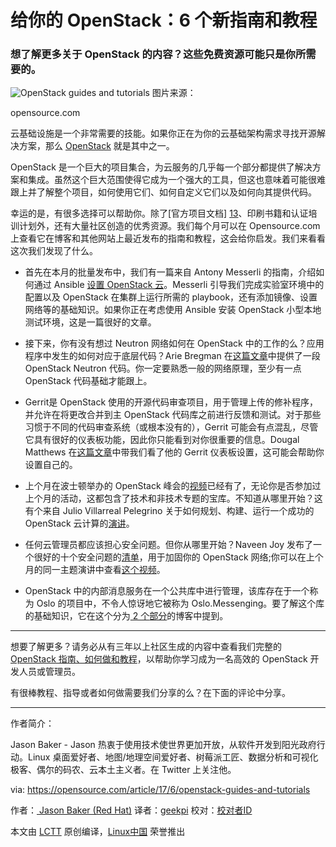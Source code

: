 给你的 OpenStack：6 个新指南和教程
============================================================

### 想了解更多关于 OpenStack 的内容？这些免费资源可能只是你所需要的。

 
![OpenStack guides and tutorials](https://opensource.com/sites/default/files/styles/image-full-size/public/images/education/edu_rcos.png?itok=wLMIaigd "OpenStack guides and tutorials")
图片来源：

opensource.com

云基础设施是一个非常需要的技能。如果你正在为你的云基础架构需求寻找开源解决方案，那么 [OpenStack][12] 就是其中之一。

OpenStack 是一个巨大的项目集合，为云服务的几乎每一个部分都提供了解决方案和集成。虽然这个巨大范围使得它成为一个强大的工具，但这也意味着可能很难跟上并了解整个项目，如何使用它们、如何自定义它们以及如何向其提供代码。

幸运的是，有很多选择可以帮助你。除了[官方项目文档] [13]、印刷书籍和认证培训计划外，还有大量社区创造的优秀资源。我们每个月可以在 Opensource.com 上查看它在博客和其他网站上最近发布的指南和教程，这会给你启发。我们来看看这次我们发现了什么。

*   首先在本月的批量发布中，我们有一篇来自 Antony Messerli 的指南，介绍如何通过 Ansible [设置 OpenStack 云][1]。Messerli 引导我们完成实验室环境中的配置以及 OpenStack 在集群上运行所需的 playbook，还有添加镜像、设置网络等的基础知识。如果你正在考虑使用 Ansible 安装 OpenStack 小型本地测试环境，这是一篇很好的文章。

*   接下来，你有没有想过 Neutron 网络如何在 OpenStack 中的工作的么？应用程序中发生的如何对应于底层代码？Arie Bregman 在[这篇文章][2]中提供了一段 OpenStack Neutron 代码。你一定要熟悉一般的网络原理，至少有一点 OpenStack 代码基础才能跟上。

*   Gerrit是 OpenStack 使用的开源代码审查项目，用于管理上传的修补程序，并允许在将更改合并到主 OpenStack 代码库之前进行反馈和测试。对于那些习惯于不同的代码审查系统（或根本没有的），Gerrit 可能会有点混乱，尽管它具有很好的仪表板功能，因此你只能看到对你很重要的信息。Dougal Matthews 在[这篇文章][3]中带我们看了他的 Gerrit 仪表板设置，这可能会帮助你设置自己的。

*   上个月在波士顿举办的 OpenStack 峰会的[视频][4]已经有了，无论你是否参加过上个月的活动，这都包含了技术和非技术专题的宝库。不知道从哪里开始？这有个来自 Julio Villarreal Pelegrino 关于如何规划、构建、运行一个成功的 OpenStack 云计算的[演讲][5]。

*   任何云管理员都应该担心安全问题。但你从哪里开始？Naveen Joy 发布了一个很好的十个安全问题的[清单][6]，用于加固你的 OpenStack 网络;你可以在上个月的同一主题演讲中查看[这个视频][7]。

*   OpenStack 中的内部消息服务在一个公共库中进行管理，该库存在于一个称为 Oslo 的项目中，不令人惊讶地它被称为 Oslo.Messenging。要了解这个库的基础知识，它在这个分为[ 2 个][8][部分][9]的博客中提到。

* * *

想要了解更多？请务必从有三年以上社区生成的内容中查看我们完整的 [OpenStack 指南、如何做和教程][14]，以帮助你学习成为一名高效的 OpenStack 开发人员或管理员。

有很棒教程、指导或者如何做需要我们分享的么？在下面的评论中分享。

--------------------------------------------------------------------------------

作者简介：

Jason Baker - Jason 热衷于使用技术使世界更加开放，从软件开发到阳光政府行动。Linux 桌面爱好者、地图/地理空间爱好者、树莓派工匠、数据分析和可视化极客、偶尔的码农、云本土主义者。在 Twitter 上关注他。

via: https://opensource.com/article/17/6/openstack-guides-and-tutorials

作者：[  Jason Baker (Red Hat)][a]
译者：[geekpi](https://github.com/geekpi)
校对：[校对者ID](https://github.com/校对者ID)

本文由 [LCTT](https://github.com/LCTT/TranslateProject) 原创编译，[Linux中国](https://linux.cn/) 荣誉推出

[a]:https://opensource.com/users/jason-baker
[1]:https://www.reversengineered.com/2016/05/09/setting-up-an-openstack-cloud-using-ansible/
[2]:http://abregman.com/2017/05/29/openstack-neutron-service-code-deep-dive/
[3]:http://www.dougalmatthews.com/2017/May/19/how-i-gerrit/
[4]:https://www.openstack.org/videos/
[5]:http://www.juliosblog.com/dont-fail-at-scale-how-to-plan-for-build-and-operate-a-successful-openstack-cloud-video-openstack-summit2017/
[6]:https://blogs.cisco.com/cloud/securing-openstack-networking
[7]:https://www.openstack.org/videos/boston-2017/securing-openstack-networking
[8]:https://pigdogweb.wordpress.com/2017/05/22/intro-to-oslo-messaging/
[9]:https://pigdogweb.wordpress.com/2017/06/02/oslo-messaging-the-cloud-is-calling/
[10]:https://opensource.com/article/17/6/openstack-guides-and-tutorials?rate=tRBp5wgAE1d3YHJSwcHWnfgXyJlqJedMImQFqJiW-tE
[11]:https://opensource.com/user/19894/feed
[12]:https://opensource.com/resources/what-is-openstack
[13]:http://docs.openstack.org/
[14]:https://opensource.com/resources/openstack-tutorials
[15]:https://opensource.com/users/jason-baker
[16]:https://opensource.com/users/jason-baker
[17]:https://opensource.com/article/17/6/openstack-guides-and-tutorials#comments

